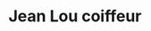 ---
title: "Jean Lou coiffeur"
url: /route-nationale-no1-boulevard-jn-jacques/jean-lou-coiffeur/
shop: peluquería
---